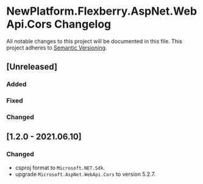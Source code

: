 # NewPlatform.Flexberry.AspNet.WebApi.Cors Changelog

All notable changes to this project will be documented in this file.
This project adheres to [Semantic Versioning](http://semver.org/).

## [Unreleased]

### Added

### Fixed

### Changed

## [1.2.0 - 2021.06.10]

### Changed

* csproj format to `Microsoft.NET.Sdk`.
* upgrade `Microsoft.AspNet.WebApi.Cors` to version 5.2.7.
